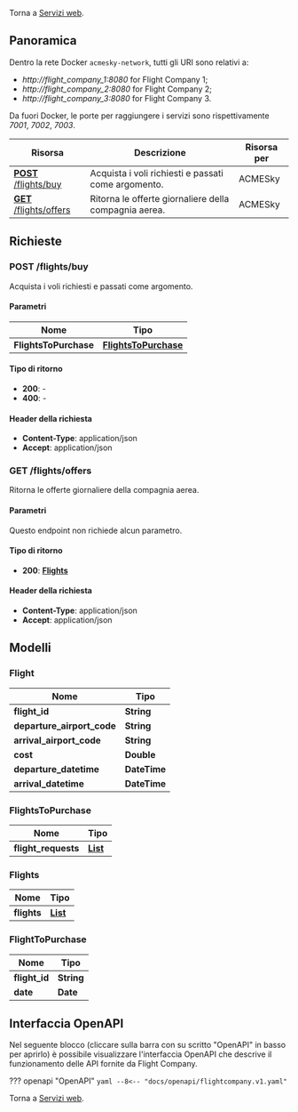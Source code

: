 Torna a [Servizi web](../serviziweb.md).
## Panoramica

Dentro la rete Docker `acmesky-network`, tutti gli URI sono relativi a:

- *http://flight_company_1:8080* for Flight Company 1;
- *http://flight_company_2:8080*  for Flight Company 2;
- *http://flight_company_3:8080* for Flight Company 3.


Da fuori Docker, le porte per raggiungere i servizi sono rispettivamente *7001*, *7002*, *7003*.

| Risorsa                                     | Descrizione                                           | Risorsa per |
|---------------------------------------------|-------------------------------------------------------|-------------|
| [**POST** /flights/buy](#buyFlights)        | Acquista i voli richiesti e passati come argomento.   | ACMESky     |
| [**GET** /flights/offers](#getFlightOffers) | Ritorna le offerte giornaliere della compagnia aerea. | ACMESky     |

## Richieste

<a name="buyFlights"></a>
### **POST** /flights/buy
Acquista i voli richiesti e passati come argomento.

#### Parametri

| Nome                  | Tipo                                        |
|-----------------------|---------------------------------------------|
| **FlightsToPurchase** | [**FlightsToPurchase**](#flightstopurchase) |

#### Tipo di ritorno

- **200**: -
- **400**: -

#### Header della richiesta

- **Content-Type**: application/json
- **Accept**: application/json

<a name="getFlightOffers"></a>
### **GET** /flights/offers
Ritorna le offerte giornaliere della compagnia aerea.

#### Parametri
Questo endpoint non richiede alcun parametro.

#### Tipo di ritorno

- **200**: [**Flights**](#flights)

#### Header della richiesta

- **Content-Type**: application/json
- **Accept**: application/json

## Modelli

<a name="flight"></a>
### Flight

| Nome                         | Tipo         |
|------------------------------|--------------|
| **flight\_id**               | **String**   |
| **departure\_airport\_code** | **String**   |
| **arrival\_airport\_code**   | **String**   |
| **cost**                     | **Double**   |
| **departure\_datetime**      | **DateTime** |
| **arrival\_datetime**        | **DateTime** |

<a name="flightstopurchase"></a>
### FlightsToPurchase

| Nome                 | Tipo                                            |
|----------------------|-------------------------------------------------|
| **flight\_requests** | [**List<FlightToPurchase>**](#flighttopurchase) |

<a name="flights"></a>
### Flights

| Nome        | Tipo                        |
|-------------|-----------------------------|
| **flights** | [**List<Flight>**](#flight) |

<a name="flighttopurchase"></a>
### FlightToPurchase

| Nome           | Tipo       |
|----------------|------------|
| **flight\_id** | **String** |
| **date**       | **Date**   |

## Interfaccia OpenAPI

Nel seguente blocco (cliccare sulla barra con su scritto "OpenAPI" in basso per aprirlo) è possibile visualizzare l'interfaccia OpenAPI che descrive il funzionamento delle API fornite da Flight Company.

??? openapi "OpenAPI"
    ```yaml
    --8<-- "docs/openapi/flightcompany.v1.yaml"
    ```

Torna a [Servizi web](../serviziweb.md).
